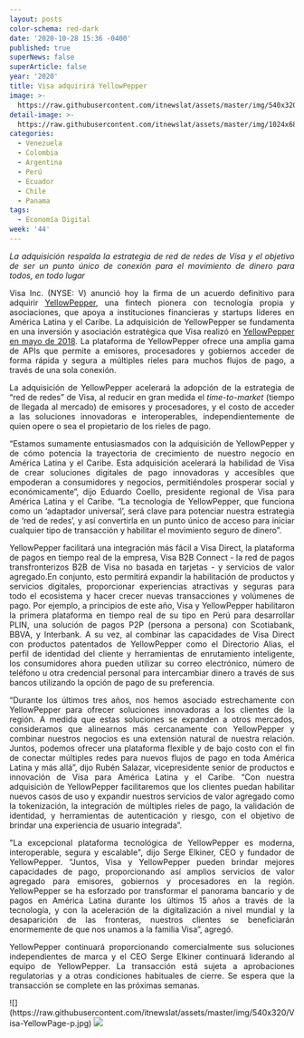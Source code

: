 ```yaml
---
layout: posts
color-schema: red-dark
date: '2020-10-28 15:36 -0400'
published: true
superNews: false
superArticle: false
year: '2020'
title: Visa adquirirá YellowPepper
image: >-
  https://raw.githubusercontent.com/itnewslat/assets/master/img/540x320/Visa-YellowPage-p.jpg
detail-image: >-
  https://raw.githubusercontent.com/itnewslat/assets/master/img/1024x680/Visa-YellowPage-g.jpg
categories:
  - Venezuela
  - Colombia
  - Argentina
  - Perú
  - Ecuador
  - Chile
  - Panama
tags:
  - Economía Digital
week: '44'
---
```

<p style="text-align: justify;"><em>La adquisición respalda la estrategia de red de redes de Visa y el objetivo de ser un punto único de conexión para el movimiento de dinero para todos, en todo lugar</em></p>
<p style="text-align: justify;">Visa Inc. (NYSE: V) anunció hoy la firma de un acuerdo definitivo para adquirir <a href="https://www.yellowpepper.com/">YellowPepper</a>, una fintech pionera con tecnología propia y asociaciones, que apoya a instituciones financieras y startups líderes en América Latina y el Caribe. La adquisición de YellowPepper se fundamenta en una inversión y asociación estratégica que Visa realizó en <a href="https://www.visa.com.co/about-visa/newsroom/press-releases/strategic-investment-yellowpepper.html">YellowPepper en mayo de 2018</a>. La plataforma de YellowPepper ofrece una amplia gama de APIs que permite a emisores, procesadores y gobiernos acceder de forma rápida y segura a múltiples rieles para muchos flujos de pago, a través de una sola conexión.</p>
<p style="text-align: justify;">La adquisición de YellowPepper acelerará la adopción de la estrategia de “red de redes” de Visa, al reducir en gran medida el <em>time-to-market</em> (tiempo de llegada al mercado) de emisores y procesadores, y el costo de acceder a las soluciones innovadoras e interoperables, independientemente de quien opere o sea el propietario de los rieles de pago.</p>
<p style="text-align: justify;">“Estamos sumamente entusiasmados con la adquisición de YellowPepper y de cómo potencia la trayectoria de crecimiento de nuestro negocio en América Latina y el Caribe. Esta adquisición acelerará la habilidad de Visa de crear soluciones digitales de pago innovadoras y accesibles que empoderan a consumidores y negocios, permitiéndoles prosperar social y económicamente”, dijo Eduardo Coello, presidente regional de Visa para América Latina y el Caribe. “La tecnología de YellowPepper, que funciona como un ‘adaptador universal’, será clave para potenciar nuestra estrategia de ‘red de redes’, y así convertirla en un punto único de acceso para iniciar cualquier tipo de transacción y habilitar el movimiento seguro de dinero”.</p>
<p style="text-align: justify;">YellowPepper facilitará una integración más fácil a Visa Direct, la plataforma de pagos en tiempo real de la empresa, Visa B2B Connect - la red de pagos transfronterizos B2B de Visa no basada en tarjetas - y servicios de valor agregado.En conjunto, esto permitirá expandir la habilitación de productos y servicios digitales, proporcionar experiencias atractivas y seguras para todo el ecosistema y hacer crecer nuevas transacciones y volúmenes de pago. Por ejemplo, a principios de este año, Visa y YellowPepper habilitaron la primera plataforma en tiempo real de su tipo en Perú para desarrollar PLIN, una solución de pagos P2P (persona a persona) con Scotiabank, BBVA, y Interbank. A su vez, al combinar las capacidades de Visa Direct con productos patentados de YellowPepper como el Directorio Alias, el perfil de identidad del cliente y herramientas de enrutamiento inteligente, los consumidores ahora pueden utilizar su correo electrónico, número de teléfono u otra credencial personal para intercambiar dinero a través de sus bancos utilizando la opción de pago de su preferencia.</p>
<p style="text-align: justify;">“Durante los últimos tres años, nos hemos asociado estrechamente con YellowPepper para ofrecer soluciones innovadoras a los clientes de la región. A medida que estas soluciones se expanden a otros mercados, consideramos que alinearnos más cercanamente con YellowPepper y combinar nuestros negocios es una extensión natural de nuestra relación. Juntos, podemos ofrecer una plataforma flexible y de bajo costo con el fin de conectar múltiples redes para nuevos flujos de pago en toda América Latina y más allá”, dijo Rubén Salazar, vicepresidente senior de productos e innovación de Visa para América Latina y el Caribe. “Con nuestra adquisición de YellowPepper facilitaremos que los clientes puedan habilitar nuevos casos de uso y expandir nuestros servicios de valor agregado como la tokenización, la integración de múltiples rieles de pago, la validación de identidad, y herramientas de autenticación y riesgo, con el objetivo de brindar una experiencia de usuario integrada”.</p>
<p style="text-align: justify;">"La excepcional plataforma tecnológica de YellowPepper es moderna, interoperable, segura y escalable", dijo Serge Elkiner, CEO y fundador de YellowPepper. “Juntos, Visa y YellowPepper pueden brindar mejores capacidades de pago, proporcionando así amplios servicios de valor agregado para emisores, gobiernos y procesadores en la región. YellowPepper se ha esforzado por transformar el panorama bancario y de pagos en América Latina durante los últimos 15 años a través de la tecnología, y con la aceleración de la digitalización a nivel mundial y la desaparición de las fronteras, nuestros clientes se beneficiarán enormemente de que nos unamos a la familia Visa”, agregó.</p>
<p style="text-align: justify;">YellowPepper continuará proporcionando comercialmente sus soluciones independientes de marca y el CEO Serge Elkiner continuará liderando al equipo de YellowPepper. La transacción está sujeta a aprobaciones regulatorias y a otras condiciones habituales de cierre. Se espera que la transacción se complete en las próximas semanas.</p>
![](https://raw.githubusercontent.com/itnewslat/assets/master/img/540x320/Visa-YellowPage-p.jpg)
<img src="https://tracker.metricool.com/c3po.jpg?hash=56f88a41e39ab42c063cc51676587a04"/>